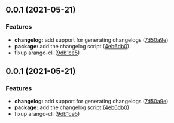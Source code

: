 ## 0.0.1 (2021-05-21)


### Features

* **changelog:** add support for generating changelogs ([7d50a9e](https://github.com/danwkennedy/arango-cli/commit/7d50a9e1e93409c8c191f73d0c1908830cd092e1))
* **package:** add the changelog script ([4eb6db0](https://github.com/danwkennedy/arango-cli/commit/4eb6db0a514d9479c6bcba6ffd2dd151ad808ebd))
* fixup arango-cli ([9db1ce5](https://github.com/danwkennedy/arango-cli/commit/9db1ce529fbfbb894db6b22625f5ee4ddc3ffd84))



## 0.0.1 (2021-05-21)


### Features

* **changelog:** add support for generating changelogs ([7d50a9e](https://github.com/danwkennedy/arango-cli/commit/7d50a9e1e93409c8c191f73d0c1908830cd092e1))
* **package:** add the changelog script ([4eb6db0](https://github.com/danwkennedy/arango-cli/commit/4eb6db0a514d9479c6bcba6ffd2dd151ad808ebd))
* fixup arango-cli ([9db1ce5](https://github.com/danwkennedy/arango-cli/commit/9db1ce529fbfbb894db6b22625f5ee4ddc3ffd84))
